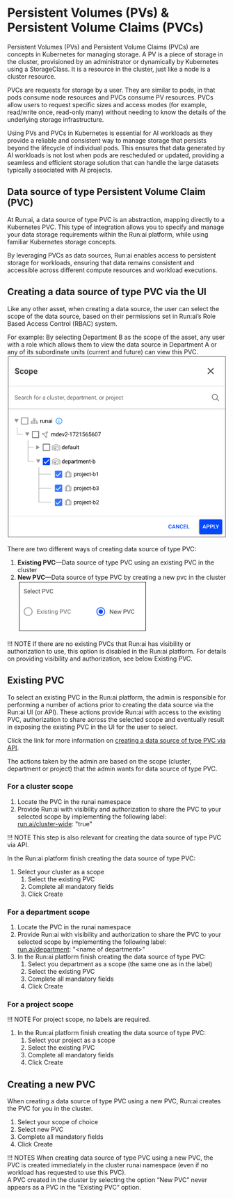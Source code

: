 # Persistent Volumes (PVs) & Persistent Volume Claims (PVCs)

Persistent Volumes (PVs) and Persistent Volume Claims (PVCs) are concepts in Kubernetes for managing storage. A PV is a piece of storage in the cluster, provisioned by an administrator or dynamically by Kubernetes using a StorageClass. It is a resource in the cluster, just like a node is a cluster resource. 

PVCs are requests for storage by a user. They are similar to pods, in that pods consume node resources and PVCs consume PV resources. PVCs allow users to request specific sizes and access modes (for example, read/write once, read-only many) without needing to know the details of the underlying storage infrastructure.

Using PVs and PVCs in Kubernetes is essential for AI workloads as they provide a reliable and consistent way to manage storage that persists beyond the lifecycle of individual pods. This ensures that data generated by AI workloads is not lost when pods are rescheduled or updated, providing a seamless and efficient storage solution that can handle the large datasets typically associated with AI projects.

## Data source of type Persistent Volume Claim (PVC)

At Run:ai, a data source of type PVC is an abstraction, mapping directly to a Kubernetes PVC. This type of integration allows you to specify and manage your data storage requirements within the Run:ai platform, while using familiar Kubernetes storage concepts. 

By leveraging PVCs as data sources, Run:ai enables access to persistent storage for workloads, ensuring that data remains consistent and accessible across different compute resources and workload executions.

## Creating a data source of type PVC via the UI

Like any other asset, when creating a data source, the user can select the scope of the data source, based on their permissions set in Run:ai’s Role Based Access Control (RBAC) system.

For example: By selecting Department B as the scope of the asset, any user with a role which allows them to view the data source in Department A or any of its subordinate units (current and future) can view this PVC.  
![](img/9-scope.png)

There are two different ways of creating data source of type PVC:

1. **Existing PVC**&mdash;Data source of type PVC using an existing PVC in the cluster  
1. **New PVC**&mdash;Data source of type PVC by creating a new pvc in the cluster
![](img/10-pvc.png)

!!! NOTE
    If there are no existing PVCs that Run:ai has visibility or authorization to use, this option is disabled in the Run:ai platform. For details on providing visibility and authorization, see below Existing PVC.

## Existing PVC

To select an existing PVC in the Run:ai platform, the admin is responsible for performing a number of actions prior to creating the data source via the Run:ai UI (or API). These actions provide Run:ai with access to the existing PVC, authorization to share across the selected scope and eventually result in exposing the existing PVC in the UI for the user to select.

Click the link for more information on [creating a data source of type PVC via API](https://envinaclickstaging.staging.run.ai/api/docs\#tag/PVC/operation/create\_pvc\_asset).

The actions taken by the admin are based on the scope (cluster, department or project) that the admin wants for data source of type PVC.

### For a cluster scope

1. Locate the PVC in the runai namespace  
1. Provide Run:ai with visibility and authorization to share the PVC to your selected scope by implementing the following label:  
   [run.ai/cluster-wide](http://run.ai/cluster-wide): "true"

!!! NOTE
    This step is also relevant for creating the data source of type PVC via API.

In the Run:ai platform finish creating the data source of type PVC:

1. Select your cluster as a scope  
   1. Select the existing PVC  
   1. Complete all mandatory fields  
   1. Click Create

### For a department scope

1. Locate the PVC in the runai namespace  
1. Provide Run:ai with visibility and authorization to share the PVC to your selected scope by implementing the following label:  
   [run.ai/department](http://run.ai/department): "\<name of department\>"  
1. In the Run:ai platform finish creating the data source of type PVC:  
   1. Select you department as a scope (the same one as in the label)  
   1. Select the existing PVC  
   1. Complete all mandatory fields  
   1. Click Create

### For a project scope

!!! NOTE
    For project scope, no labels are required.

1. In the Run:ai platform finish creating the data source of type PVC:  
   1. Select your project as a scope  
   1. Select the existing PVC  
   1. Complete all mandatory fields  
   1. Click Create

## Creating a new PVC

When creating a data source of type PVC using a new PVC, Run:ai creates the PVC for you in the cluster.

1. Select your scope of choice  
1. Select new PVC  
1. Complete all mandatory fields  
1. Click Create

!!! NOTES
    When creating data source of type PVC using a new PVC, the PVC is created immediately in the cluster runai namespace (even if no workload has requested to use this PVC).  
    A PVC created in the cluster by selecting the option “New PVC” never appears as a PVC in the “Existing PVC“ option.